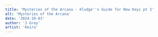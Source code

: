 ```yaml
---
title: 'Mysteries of the Arcana - Kludge''s Guide for New Keys pt 3'
alt: 'Mysteries of the Arcana'
date: '2024-10-03'
author: 'J Gray'
artist: 'Keira'
---
```

